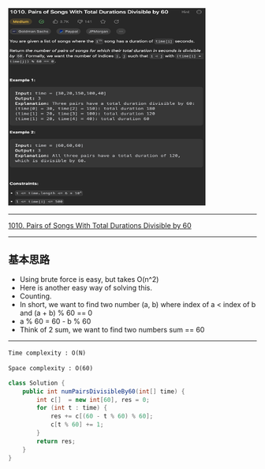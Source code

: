 <img src="2022-12-19-16-35-28.png" width="400" height="400"/>

___
[1010. Pairs of Songs With Total Durations Divisible by 60](https://leetcode.com/problems/pairs-of-songs-with-total-durations-divisible-by-60/description/)
___

## 基本思路
* Using brute force is easy, but takes O(n^2)
* Here is another easy way of solving this.
* Counting.
* In short, we want to find two number (a, b) where index of a < index of b and (a + b) % 60 == 0
* a % 60 = 60 - b % 60
* Think of 2 sum, we want to find two numbers sum == 60

___

`Time complexity : O(N)`

`Space complexity : O(60)`
```java
class Solution {
    public int numPairsDivisibleBy60(int[] time) {
        int c[]  = new int[60], res = 0;
        for (int t : time) {
            res += c[(60 - t % 60) % 60];
            c[t % 60] += 1;
        }
        return res;
    }
}
```